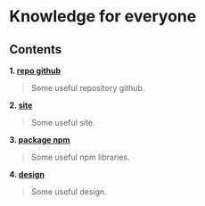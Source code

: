 # Knowledge for everyone

## Contents

**1. [repo github](resources/useful-github.md)**

> Some useful repository github.

**2. [site](resources/useful-site.md)**

> Some useful site.

**3. [package npm](resources/useful-npm.md)**

> Some useful npm libraries.

**4. [design](resources/useful-design.md)**

> Some useful design.
